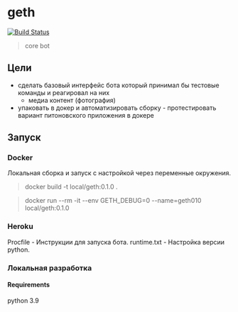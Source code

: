 # geth

[![Build Status](http://drone.melchior.reynet/api/badges/rey/geth/status.svg)](http://drone.melchior.reynet/rey/geth)

> core bot

## Цели

* сделать базовый интерфейс бота который принимал бы тестовые команды и реагировал на них
   * медиа контент (фотография)
* упаковать в докер и автоматизировать сборку - протестировать вариант питоновского приложения в докере

## Запуск

### Docker

Локальная сборка и запуск с настройкой через переменные окружения.

> docker build -t local/geth:0.1.0 .

> docker run --rm -it --env GETH_DEBUG=0 --name=geth010 local/geth:0.1.0

### Heroku

Procfile - Инструкции для запуска бота.
runtime.txt - Настройка версии python.

### Локальная разработка

#### Requirements
python 3.9